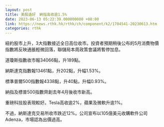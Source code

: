 ```yaml
---
layout: post
title: 美股造好　納指高收逾1.5%
date: 2023-06-13 05:22:39.000000000 +08:00
link: https://news.rthk.hk/rthk/ch/component/k2/1704541-20230613.htm
categories: rthk
---
```


紐約股市上升，3大指數接近全日高位收市。投資者預期稍後公布的5月消費物價指數將反映通脹輕微回落，聯儲局本周政策會議將暫停加息。

道瓊斯指數收市報34066點，升189點。

納斯達克指數報13461點，升202點，升幅1.53%。

標準普爾500指數報4338點，升40點，升幅0.93%。

納指及標普500指數齊創去年4月後收市新高。

重磅科技股表現較好。Tesla高收逾2%，蘋果及微軟升逾1%。

不過，納斯達克交易所收市跌近12%。公司宣布以105億美元收購軟件公司Adenza，市場認為出價過高。
